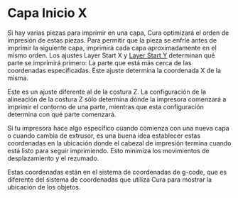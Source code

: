 Capa Inicio X
====
Si hay varias piezas para imprimir en una capa, Cura optimizará el orden de impresión de estas piezas. Para permitir que la pieza se enfríe antes de imprimir la siguiente capa, imprimirá cada capa aproximadamente en el mismo orden. Los ajustes Layer Start X y [Layer Start Y](layer_start_y.md) determinan qué parte se imprimirá primero: La parte que está más cerca de las coordenadas especificadas. Este ajuste determina la coordenada X de la misma.

Este es un ajuste diferente al de la costura Z. La configuración de la alineación de la costura Z sólo determina dónde la impresora comenzará a imprimir el contorno de una parte, mientras que esta configuración determina con qué parte comenzará.

Si tu impresora hace algo específico cuando comienza con una nueva capa o cuando cambia de extrusor, es una buena idea establecer estas coordenadas en la ubicación donde el cabezal de impresión termina cuando está listo para seguir imprimiendo. Esto minimiza los movimientos de desplazamiento y el rezumado.

Estas coordenadas están en el sistema de coordenadas de g-code, que es diferente del sistema de coordenadas que utiliza Cura para mostrar la ubicación de los objetos.